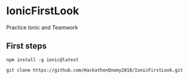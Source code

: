 # IonicFirstLook
Practice Ionic and Teamwork

## First steps
```
npm install -g ionic@latest

git clone https://github.com/HackathonQnomy2018/IonicFirstLook.git
```

